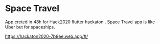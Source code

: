 # Space Travel

App creted in 48h for Hack2020 flutter hackaton . Space Travel app is like Uber but for spaceships.

https://hackaton2020-7b8ee.web.app/#/
